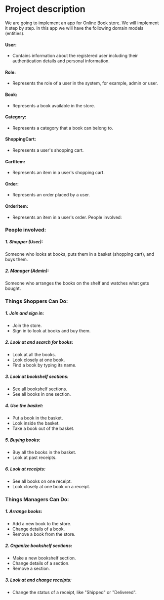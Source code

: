 # Project description
We are going to implement an app for Online Book store. We will implement it step by step. In this app we will have the following domain models (entities).

#### User: 
- Contains information about the registered user including their authentication details and personal information.
#### Role:
- Represents the role of a user in the system, for example, admin or user.
#### Book:
- Represents a book available in the store.
#### Category:
- Represents a category that a book can belong to. 
#### ShoppingCart:
- Represents a user's shopping cart.
#### CartItem:
- Represents an item in a user's shopping cart.
#### Order:
- Represents an order placed by a user.
#### OrderItem:
- Represents an item in a user's order.
  People involved:

### People involved:
##### 1. Shopper (User): 
Someone who looks at books, puts them in a basket (shopping cart), and buys them.
##### 2. Manager (Admin): 
Someone who arranges the books on the shelf and watches what gets bought.
### Things Shoppers Can Do:
##### 1. Join and sign in:
- Join the store.
- Sign in to look at books and buy them.
##### 2. Look at and search for books:
- Look at all the books.
- Look closely at one book. 
- Find a book by typing its name.
##### 3. Look at bookshelf sections:
- See all bookshelf sections.
- See all books in one section.
##### 4. Use the basket:
- Put a book in the basket.
- Look inside the basket.
- Take a book out of the basket.
##### 5. Buying books:
- Buy all the books in the basket.
- Look at past receipts.
##### 6. Look at receipts:
- See all books on one receipt.
- Look closely at one book on a receipt.

### Things Managers Can Do:
##### 1. Arrange books:
- Add a new book to the store.
- Change details of a book.
- Remove a book from the store.
##### 2. Organize bookshelf sections:
- Make a new bookshelf section.
- Change details of a section.
- Remove a section.
##### 3. Look at and change receipts:
- Change the status of a receipt, like "Shipped" or "Delivered".

